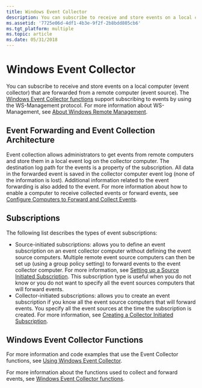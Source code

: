 ```yaml
---
title: Windows Event Collector
description: You can subscribe to receive and store events on a local computer (event collector) that are forwarded from a remote computer (event source).
ms.assetid: '7725e06d-4df1-4b3e-9f2f-2b8bdd805cb6'
ms.tgt_platform: multiple
ms.topic: article
ms.date: 05/31/2018
---
```


# Windows Event Collector

You can subscribe to receive and store events on a local computer (event collector) that are forwarded from a remote computer (event source). The [Windows Event Collector functions](windows-event-collector-functions.md) support subscribing to events by using the WS-Management protocol. For more information about WS-Management, see [About Windows Remote Management](https://docs.microsoft.com/windows/desktop/WinRM/about-windows-remote-management).

## Event Forwarding and Event Collection Architecture

Event collection allows administrators to get events from remote computers and store them in a local event log on the collector computer. The destination log path for the events is a property of the subscription. All data in the forwarded event is saved in the collector computer event log (none of the information is lost). Additional information related to the event forwarding is also added to the event. For more information about how to enable a computer to receive collected events or forward events, see [Configure Computers to Forward and Collect Events](https://technet.microsoft.com/library/cc748890.aspx).

## Subscriptions

The following list describes the types of event subscriptions:

-   Source-initiated subscriptions: allows you to define an event subscription on an event collector computer without defining the event source computers. Multiple remote event source computers can then be set up (using a group policy setting) to forward events to the event collector computer. For more information, see [Setting up a Source Initiated Subscription](setting-up-a-source-initiated-subscription.md). This subscription type is useful when you do not know or you do not want to specify all the event sources computers that will forward events.
-   Collector-initiated subscriptions: allows you to create an event subscription if you know all the event source computers that will forward events. You specify all the event sources at the time the subscription is created. For more information, see [Creating a Collector Initiated Subscription](creating-an-event-collector-subscription.md).

## Windows Event Collector Functions

For more information and code examples that use the Event Collector functions, see [Using Windows Event Collector](using-windows-event-collector.md).

For more information about the functions used to collect and forward events, see [Windows Event Collector functions](windows-event-collector-functions.md).

 

 




